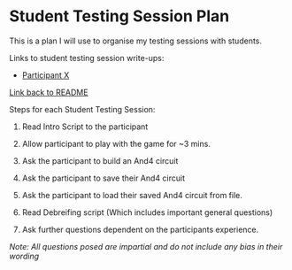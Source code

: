 # Student Testing Session Plan

This is a plan I will use to organise my testing sessions with students.

Links to student testing session write-ups:
 - [Participant X](StudentTesting/ParticipantX.md)

[Link back to README](../README.md)


Steps for each Student Testing Session:
1. Read Intro Script to the participant

2. Allow participant to play with the game for ~3 mins.

3. Ask the participant to build an And4 circuit

4. Ask the participant to save their And4 circuit

5. Ask the participant to load their saved And4 circuit from file.

6. Read Debreifing script (Which includes important general questions)

7. Ask further questions dependent on the participants experience.


*Note: All questions posed are impartial and do not include any bias in their wording*

